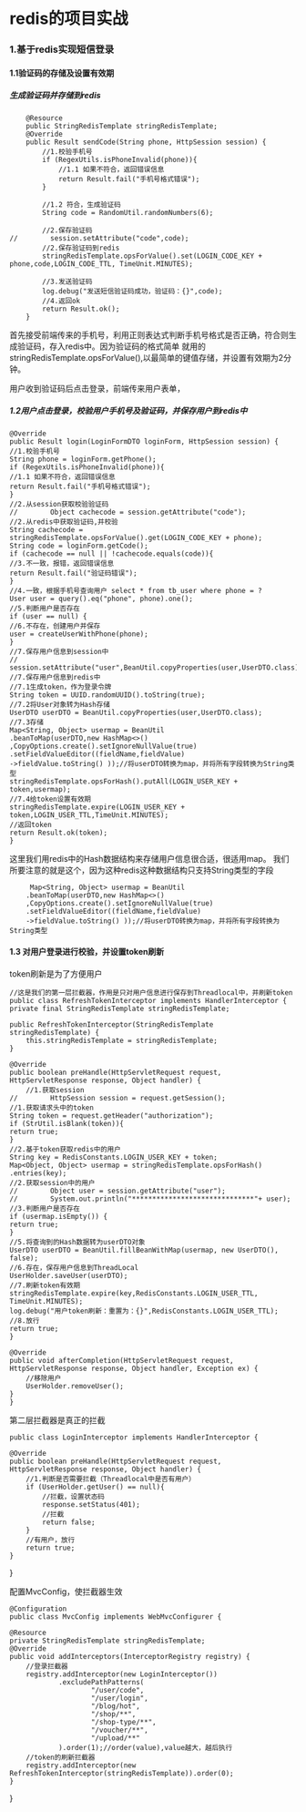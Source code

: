 # redis的项目实战

### 1.基于redis实现短信登录

#### 1.1验证码的存储及设置有效期

##### 生成验证码并存储到redis
```
    @Resource
    public StringRedisTemplate stringRedisTemplate;
    @Override
    public Result sendCode(String phone, HttpSession session) {
        //1.校验手机号
        if (RegexUtils.isPhoneInvalid(phone)){
            //1.1 如果不符合，返回错误信息
            return Result.fail("手机号格式错误");
        }

        //1.2 符合，生成验证码
        String code = RandomUtil.randomNumbers(6);

        //2.保存验证码
//        session.setAttribute("code",code);
        //2.保存验证码到redis
        stringRedisTemplate.opsForValue().set(LOGIN_CODE_KEY + phone,code,LOGIN_CODE_TTL, TimeUnit.MINUTES);

        //3.发送验证码
        log.debug("发送短信验证码成功，验证码：{}",code);
        //4.返回ok
        return Result.ok();
    }
```

首先接受前端传来的手机号，利用正则表达式判断手机号格式是否正确，符合则生成验证码，存入redis中。因为验证码的格式简单
就用的stringRedisTemplate.opsForValue(),以最简单的键值存储，并设置有效期为2分钟。

用户收到验证码后点击登录，前端传来用户表单，
##### 1.2用户点击登录，校验用户手机号及验证码，并保存用户到redis中
    @Override
    public Result login(LoginFormDTO loginForm, HttpSession session) {
    //1.校验手机号
    String phone = loginForm.getPhone();
    if (RegexUtils.isPhoneInvalid(phone)){
    //1.1 如果不符合，返回错误信息
    return Result.fail("手机号格式错误");
    }
    //2.从session获取校验验证码
    //        Object cachecode = session.getAttribute("code");
    //2.从redis中获取验证码,并校验
    String cachecode = stringRedisTemplate.opsForValue().get(LOGIN_CODE_KEY + phone);
    String code = loginForm.getCode();
    if (cachecode == null || !cachecode.equals(code)){
    //3.不一致，报错，返回错误信息
    return Result.fail("验证码错误");
    }
    //4.一致，根据手机号查询用户 select * from tb_user where phone = ?
    User user = query().eq("phone", phone).one();
    //5.判断用户是否存在
    if (user == null) {
    //6.不存在，创建用户并保存
    user = createUserWithPhone(phone);
    }
    //7.保存用户信息到session中
    //        session.setAttribute("user",BeanUtil.copyProperties(user,UserDTO.class));
    //7.保存用户信息到redis中
    //7.1生成token，作为登录令牌
    String token = UUID.randomUUID().toString(true);
    //7.2将User对象转为Hash存储
    UserDTO userDTO = BeanUtil.copyProperties(user,UserDTO.class);
    //7.3存储
    Map<String, Object> usermap = BeanUtil
    .beanToMap(userDTO,new HashMap<>()
    ,CopyOptions.create().setIgnoreNullValue(true)
    .setFieldValueEditor((fieldName,fieldValue)
    ->fieldValue.toString() ));//将userDTO转换为map，并将所有字段转换为String类型
    stringRedisTemplate.opsForHash().putAll(LOGIN_USER_KEY + token,usermap);
    //7.4给token设置有效期
    stringRedisTemplate.expire(LOGIN_USER_KEY + token,LOGIN_USER_TTL,TimeUnit.MINUTES);
    //返回token
    return Result.ok(token);
    }

这里我们用redis中的Hash数据结构来存储用户信息很合适，很适用map。
我们所要注意的就是这个，因为这种redis这种数据结构只支持String类型的字段

         Map<String, Object> usermap = BeanUtil
        .beanToMap(userDTO,new HashMap<>()
        ,CopyOptions.create().setIgnoreNullValue(true)
        .setFieldValueEditor((fieldName,fieldValue)
        ->fieldValue.toString() ));//将userDTO转换为map，并将所有字段转换为String类型

#### 1.3 对用户登录进行校验，并设置token刷新

token刷新是为了方便用户

    //这是我们的第一层拦截器，作用是只对用户信息进行保存到Threadlocal中，并刷新token
    public class RefreshTokenInterceptor implements HandlerInterceptor {
    private final StringRedisTemplate stringRedisTemplate;

    public RefreshTokenInterceptor(StringRedisTemplate stringRedisTemplate) {
        this.stringRedisTemplate = stringRedisTemplate;
    }

    @Override
    public boolean preHandle(HttpServletRequest request, HttpServletResponse response, Object handler) {
        //1.获取session
    //        HttpSession session = request.getSession();
    //1.获取请求头中的token
    String token = request.getHeader("authorization");
    if (StrUtil.isBlank(token)){
    return true;
    }
    //2.基于token获取redis中的用户
    String key = RedisConstants.LOGIN_USER_KEY + token;
    Map<Object, Object> usermap = stringRedisTemplate.opsForHash()
    .entries(key);
    //2.获取session中的用户
    //        Object user = session.getAttribute("user");
    //        System.out.println("******************************"+ user);
    //3.判断用户是否存在
    if (usermap.isEmpty()) {
    return true;
    }
    //5.将查询到的Hash数据转为userDTO对象
    UserDTO userDTO = BeanUtil.fillBeanWithMap(usermap, new UserDTO(), false);
    //6.存在，保存用户信息到ThreadLocal
    UserHolder.saveUser(userDTO);
    //7.刷新token有效期
    stringRedisTemplate.expire(key,RedisConstants.LOGIN_USER_TTL, TimeUnit.MINUTES);
    log.debug("用户token刷新：重置为：{}",RedisConstants.LOGIN_USER_TTL);
    //8.放行
    return true;
    }

    @Override
    public void afterCompletion(HttpServletRequest request, HttpServletResponse response, Object handler, Exception ex) {
        //移除用户
        UserHolder.removeUser();
    }
    }

第二层拦截器是真正的拦截

    public class LoginInterceptor implements HandlerInterceptor {

    @Override
    public boolean preHandle(HttpServletRequest request, HttpServletResponse response, Object handler) {
        //1.判断是否需要拦截（Threadlocal中是否有用户）
        if (UserHolder.getUser() == null){
            //拦截，设置状态码
            response.setStatus(401);
            //拦截
            return false;
        }
        //有用户，放行
        return true;
    }
}

配置MvcConfig，使拦截器生效

    @Configuration
    public class MvcConfig implements WebMvcConfigurer {

    @Resource
    private StringRedisTemplate stringRedisTemplate;
    @Override
    public void addInterceptors(InterceptorRegistry registry) {
        //登录拦截器
        registry.addInterceptor(new LoginInterceptor())
                .excludePathPatterns(
                        "/user/code",
                        "/user/login",
                        "/blog/hot",
                        "/shop/**",
                        "/shop-type/**",
                        "/voucher/**",
                        "/upload/**"
                ).order(1);//order(value),value越大，越后执行
        //token的刷新拦截器
        registry.addInterceptor(new RefreshTokenInterceptor(stringRedisTemplate)).order(0);
    }
}

